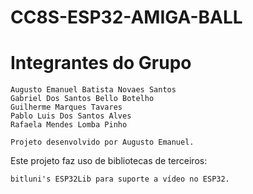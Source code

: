 # CC8S-ESP32-AMIGA-BALL

# Integrantes do Grupo

    Augusto Emanuel Batista Novaes Santos
    Gabriel Dos Santos Bello Botelho
    Guilherme Marques Tavares
    Pablo Luis Dos Santos Alves
    Rafaela Mendes Lomba Pinho

    Projeto desenvolvido por Augusto Emanuel.

Este projeto faz uso de bibliotecas de terceiros:

    bitluni's ESP32Lib para suporte a vídeo no ESP32.
